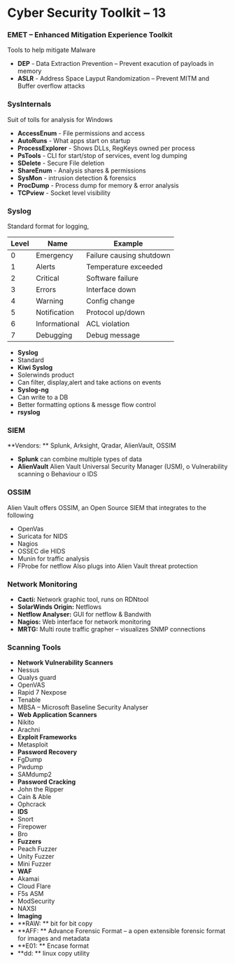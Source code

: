 
# Cyber Security Toolkit – 13

### EMET – Enhanced Mitigation Experience Toolkit
Tools to help mitigate Malware
-	**DEP** - Data Extraction Prevention – Prevent exacution of payloads in memory
-	**ASLR** - Address Space Layput Randomization – Prevent MITM and Buffer overflow attacks
### SysInternals
Suit of tolls for analysis for Windows
-	**AccessEnum** - File permissions and access 
-	**AutoRuns** - What apps start on startup
-	**ProcessExplorer** - Shows DLLs, RegKeys owned per process
-	**PsTools** - CLI for start/stop of services, event log dumping
-	**SDelete** - Secure File deletion 
-	**ShareEnum** - Analysis shares & permissions
-	**SysMon** - intrusion detection & forensics
-	**ProcDump** - Process dump for memory & error analysis 
-	**TCPview** - Socket level visibility 

### Syslog
Standard format for logging,


| Level | Name		| Example			|
| ----- | --------------| ------------------------------|
| 0 | Emergency		| Failure causing shutdown 	|
| 1 | Alerts		| Temperature exceeded 		|
| 2 | Critical		| Software failure		|
| 3 | Errors		| Interface down 		|
| 4 | Warning		| Config change 		|
| 5 | Notification	| Protocol up/down 		|
| 6 | Informational	| ACL violation 		|
| 7 | Debugging		| Debug message 		|

-	**Syslog**
-	Standard
-	**Kiwi Syslog**
-	Solerwinds product
-	Can filter, display,alert and take actions on events
-	**Syslog-ng**
-	Can write to a DB
-	Better formatting options & messge flow control
-	**rsyslog**

### SIEM
**Vendors: ** Splunk, Arksight, Qradar, AlienVault, OSSIM  
-	**Splunk** can combine multiple types of data
-	**AlienVault** Alien Vault Universal Security Manager (USM), 
o	Vulnerability scanning
o	Behaviour
o	IDS
### OSSIM 
Alien Vault offers  OSSIM, an Open Source SIEM that integrates to the following
-	OpenVas
-	Suricata for NIDS
-	Nagios
-	OSSEC die HIDS
-	Munin for traffic analysis
-	FProbe for netflow
Also plugs into Alien Vault threat protection

### Network Monitoring
-	**Cacti:** Network graphic tool, runs on RDNtool
-	**SolarWinds Origin:** Netflows
-	**Netflow Analyser:** GUI for netflow & Bandwith
-	**Nagios:** Web interface for network monitoring
-	**MRTG:** Multi route traffic grapher – visualizes SNMP connections

### Scanning Tools
-	**Network Vulnerability Scanners**
  -	Nessus
  -	Qualys guard
  -	OpenVAS
  -	Rapid 7 Nexpose
  -	Tenable
  -	MBSA – Microsoft Baseline Security Analyser
-	**Web Application Scanners**
-	Nikito
-	Arachni 
-	**Exploit Frameworks**
-	Metasploit
-	**Password Recovery**
-	FgDump
-	Pwdump
-	SAMdump2
-	**Password Cracking**
-	John the Ripper
-	Cain & Able
-	Ophcrack
-	**IDS**
-	Snort
-	Firepower
-	Bro
-	**Fuzzers**
-	Peach Fuzzer
-	Unity Fuzzer
-	Mini Fuzzer
-	**WAF**
-	Akamai
-	Cloud Flare
-	F5s ASM
-	ModSecurity
-	NAXSI
-	**Imaging**
-	**RAW: ** bit for bit copy
-	**AFF: ** Advance Forensic Format – a open extensible forensic format for images and metadata
-	**E01: ** Encase format
-	**dd: ** linux copy utility

